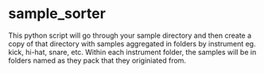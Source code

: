 # sample_sorter
This python script will go through your sample directory and then create a copy of that directory with samples aggregated in folders by instrument eg. kick, hi-hat, snare, etc. Within each instrument folder, the samples will be in folders named as they pack that they originiated from. 
